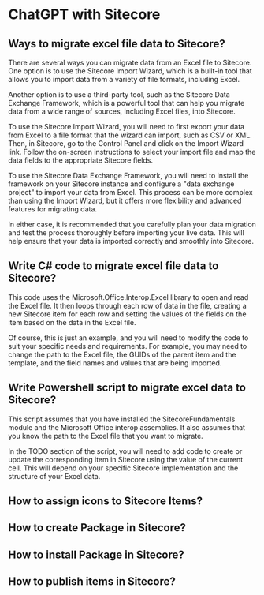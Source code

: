 # ChatGPT with Sitecore

## Ways to migrate excel file data to Sitecore?

There are several ways you can migrate data from an Excel file to Sitecore. One option is to use the Sitecore Import Wizard, which is a built-in tool that allows you to import data from a variety of file formats, including Excel.

Another option is to use a third-party tool, such as the Sitecore Data Exchange Framework, which is a powerful tool that can help you migrate data from a wide range of sources, including Excel files, into Sitecore.

To use the Sitecore Import Wizard, you will need to first export your data from Excel to a file format that the wizard can import, such as CSV or XML. Then, in Sitecore, go to the Control Panel and click on the Import Wizard link. Follow the on-screen instructions to select your import file and map the data fields to the appropriate Sitecore fields.

To use the Sitecore Data Exchange Framework, you will need to install the framework on your Sitecore instance and configure a "data exchange project" to import your data from Excel. This process can be more complex than using the Import Wizard, but it offers more flexibility and advanced features for migrating data.

In either case, it is recommended that you carefully plan your data migration and test the process thoroughly before importing your live data. This will help ensure that your data is imported correctly and smoothly into Sitecore.

## Write C# code to migrate excel file data to Sitecore?

This code uses the Microsoft.Office.Interop.Excel library to open and read the Excel file. It then loops through each row of data in the file, creating a new Sitecore item for each row and setting the values of the fields on the item based on the data in the Excel file.

Of course, this is just an example, and you will need to modify the code to suit your specific needs and requirements. For example, you may need to change the path to the Excel file, the GUIDs of the parent item and the template, and the field names and values that are being imported.

## Write Powershell script to migrate excel data to Sitecore?

This script assumes that you have installed the SitecoreFundamentals module and the Microsoft Office interop assemblies. It also assumes that you know the path to the Excel file that you want to migrate.

In the TODO section of the script, you will need to add code to create or update the corresponding item in Sitecore using the value of the current cell. This will depend on your specific Sitecore implementation and the structure of your Excel data.

## How to assign icons to Sitecore Items?

## How to create Package in Sitecore?

## How to install Package in Sitecore?

## How to publish items in Sitecore?